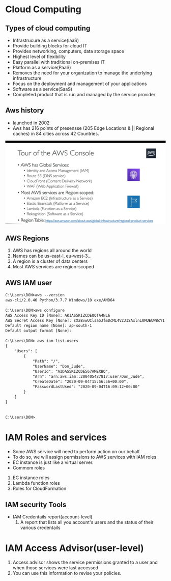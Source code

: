 # Cloud Computing

## Types of cloud computing
* Infrastrucure as a service(IaaS)
* Provide building blocks for cloud IT
* Provides networking, computers, data storage space
* Highest level of flexibility
* Easy parallel with traditional on-premises IT
* Platform as a service(PaaS)
* Removes the need for your organization to manage the underlying   infrastructure
* Focus on the deployment and management of your applications
* Software as a service(SaaS)
* Completed product that is run and managed by the service provider

## Aws history
* launched in 2002
* Aws has 216 points of presensse (205 Edge Locations & || Regional caches) in 84 cities across 42 Countries.

 ![aws_topics](regionscope.PNG?raw=true "Title")

## AWS Regions
1. AWS has regions all around the world
2. Names can be us-east-l, eu-west-3...
3. A region is a cluster of data centers
4. Most AWS services are region-scoped

## AWS IAM user
```
C:\Users\DON>aws --version
aws-cli/2.0.46 Python/3.7.7 Windows/10 exe/AMD64

C:\Users\DON>aws configure
AWS Access Key ID [None]: AKIAS5KIZCDEQQTA4NL6
AWS Secret Access Key [None]: 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
Default region name [None]: ap-south-1
Default output format [None]:

C:\Users\DON> aws iam list-users
{
    "Users": [
        {
            "Path": "/",
            "UserName": "Don_Jude",
            "UserId": "AIDAS5KIZCDE567AMEXBQ",
            "Arn": "arn:aws:iam::200405487817:user/Don_Jude",
            "CreateDate": "2020-09-04T15:56:56+00:00",
            "PasswordLastUsed": "2020-09-04T16:09:12+00:00"
        }
    ]
}


C:\Users\DON>
```

# IAM Roles and services
* Some AWS service will need to perform action on our behalf
* To do so, we will assign permissions to AWS services with IAM roles
* EC instance is just like a virtual server.
* Commom roles
 1. EC instance roles
 2. Lambda function roles
 3. Roles for CloudFormation

## IAM security Tools
* IAM Credentails report(account-level)
  1. A report that lists all you account's users and the status of their various credentails

# IAM Access Advisor(user-level)
  1. Access advisor shows the service permissions granted to a user and when those services were last accessed
  2. You can use this information to revise your policies.

